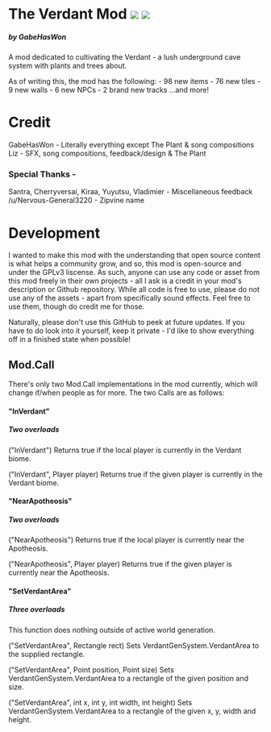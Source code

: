 ﻿# The Verdant Mod ![](https://img.shields.io/badge/Mod%20Loader-tModLoader-1976d2?style=flat-square&labelColor=0d1117&color=darkgreen) ![](https://img.shields.io/endpoint.svg?url=https%3A%2F%2Fshieldsio-steam-workshop.jross.me%2F2884802891&style=flat-square&labelColor=0d1117&color=blue) 
##### by GabeHasWon
A mod dedicated to cultivating the Verdant - a lush underground cave system with plants and trees about.

As of writing this, the mod has the following:
	- 98 new items
	- 76 new tiles
	- 9 new walls
	- 6 new NPCs
	- 2 brand new tracks
...and more!

# Credit
GabeHasWon - Literally everything except The Plant & song compositions
Liz - SFX, song compositions, feedback/design & The Plant
### Special Thanks -
Santra, Cherryversai, Kiraa, Yuyutsu, Vladimier - Miscellaneous feedback
/u/Nervous-General3220 - Zipvine name

# Development
I wanted to make this mod with the understanding that open source content is what helps a community grow, and so, this mod is open-source and under the GPLv3 liscense.
As such, anyone can use any code or asset from this mod freely in their own projects - all I ask is a credit in your mod's description or Github repository.
While all code is free to use, please do not use any of the assets - apart from specifically sound effects. Feel free to use them, though do credit me for those.

Naturally, please don't use this GitHub to peek at future updates. 
If you have to do look into it yourself, keep it private - I'd like to show everything off in a finished state when possible!

## Mod.Call
There's only two Mod.Call implementations in the mod currently, which will change if/when people as for more.
The two Calls are as follows:

#### "InVerdant"
##### Two overloads
("InVerdant")
Returns true if the local player is currently in the Verdant biome.

("InVerdant", Player player)
Returns true if the given player is currently in the Verdant biome.

#### "NearApotheosis"
##### Two overloads
("NearApotheosis")
Returns true if the local player is currently near the Apotheosis.

("NearApotheosis", Player player)
Returns true if the given player is currently near the Apotheosis.

#### "SetVerdantArea"
##### Three overloads
This function does nothing outside of active world generation.

("SetVerdantArea", Rectangle rect)
Sets VerdantGenSystem.VerdantArea to the supplied rectangle.

("SetVerdantArea", Point position, Point size)
Sets VerdantGenSystem.VerdantArea to a rectangle of the given position and size.

("SetVerdantArea", int x, int y, int width, int height)
Sets VerdantGenSystem.VerdantArea to a rectangle of the given x, y, width and height.